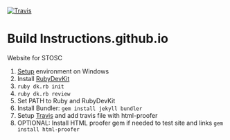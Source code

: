 [![Travis](https://travis-ci.org/stoscsg/stoscsg.github.io.svg?branch=master)]()

# Build Instructions.github.io
Website for STOSC


1. [Setup](https://labs.sverrirs.com/jekyll/1-ruby-and-devkit.html) environment on Windows 
2. Install [RubyDevKit](http://rubyinstaller.org/downloads/)
3. `ruby dk.rb init`
4. `ruby dk.rb review`
3. Set PATH to Ruby and RubyDevKit
4. Install Bundler: `gem install jekyll bundler`
5. Setup [Travis](https://jekyllrb.com/docs/continuous-integration/) and add travis file with html-proofer
6. OPTIONAL: Install HTML proofer gem if needed to test site and links `gem install html-proofer`